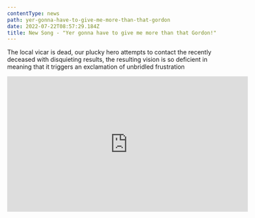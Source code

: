 ```yaml
---
contentType: news
path: yer-gonna-have-to-give-me-more-than-that-gordon
date: 2022-07-22T08:57:29.184Z
title: New Song - "Yer gonna have to give me more than that Gordon!"
---
```

The local vicar is dead, our plucky hero attempts to contact the recently deceased with disquieting results, the resulting vision is so deficient in meaning that it triggers an exclamation of unbridled frustration

<iframe width="560" height="315" src="https://www.youtube.com/embed/ouWll2QJflM" title="YouTube video player" frameborder="0" allow="accelerometer; autoplay; clipboard-write; encrypted-media; gyroscope; picture-in-picture" allowfullscreen></iframe>